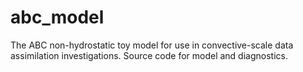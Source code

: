 # abc_model
The ABC non-hydrostatic toy model for use in convective-scale data assimilation investigations. Source code for model and diagnostics.
